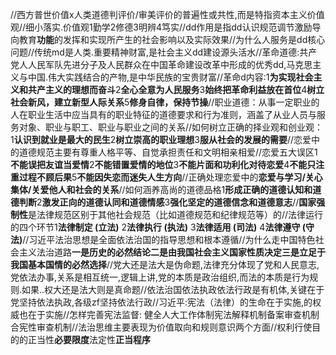 //西方普世价值x人类道德判评价/审美评价的普遍性或共性,而是特指资本主义价值观//细小落实.价值观1勤学2修德3明辨4笃实//dd作用是指dd认识规范调节激励导向教育**功能**的发挥和实现所产生的社会影响以及实际效果//为什么人服务是dd核心问题//传统md是人类.重要精神财富,是社会主义dd建设源头活水//革命道德:共产党人人民军队先进分子及人民群众在中国革命建设改革中形成的优秀dd,马克思主义与中国.伟大实践结合的产物,是中华民族的宝贵财富//革命d内容:1**为实现社会主义和共产主义的理想而奋斗**2**全心全意为人民服务**3**始终把革命利益放在首位**4**树立社会新风，建立新型人际关系**5**修身自律，保持节操**//职业道德：从事一定职业的人在职业生活中应当具有的职业特征的道德要求和行为准则，涵盖了从业人员与服务对象、职业与职工、职业与职业之间的关系//如何树立正确的择业观和创业观：1**认识到就业是最大的民生**2**树立崇高的职业理想**3**服从社会的发展的需要**//恋爱中的道德规范主要有尊重人格平等、自觉承担责任和文明相亲相爱//恋爱五大误区1**不能误把友谊当爱情**2**不能错置爱情的地位**3**不能片面和功利化对待恋爱**4**不能只注重过程不顾后果**5**不能因失恋而迷失人生方向**//正确处理恋爱中的**恋爱与学习/关心集体/关爱他人和社会的关系**//如何涵养高尚的道德品格1**形成正确的道德认知和道德判断**2**激发正向的道德认同和道德情感**3**强化坚定的道德信念和道德意志**//**国家强制性**是法律规范区别于其他社会规范（比如道德规范和纪律规范等）的//法律运行的四个环节1**法律制定 (立法)** 2**法律执行 (执法)** 3**法律适用 (司法)** 4**法律遵守 (守法)**//习近平法治思想是全面依法治国的指导思想和根本遵循//为什么走中国特色社会主义法治道路**一是历史的必然结论二是由我国社会主义国家性质决定三是立足于我国基本国情的必然选择**//党大还是法大是伪命题,法律充分体现了党和人民意志,党依法办事,关系是相互统一,逻辑上讲,党的本质是政治组织,而法的本质是行为规则.如果..权大还是法大则是真命题//依法治国依法执政依法行政是有机体,关键在于党坚持依法执政,各级zf坚持依法行政//习近平:宪法（法律）的生命在于实施,的权威也在于实施//怎样完善宪法监督: 健全人大工作体制宪法解释机制备案审查机制合宪性审查机制//法治思维主要表现为价值取向和规则意识两个方面//权利行使目的的正当性**必要限度**法定性**正当程序**